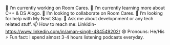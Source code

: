 🔭 I’m currently working on Room Cares.
🌱 I’m currently learning more about C++ & DS Alogo.
👯 I’m looking to collaborate on Room Cares.
🤔 I’m looking for help with My Next Stay.
💬 Ask me about developnment or any tech related stuff.
📫 How to reach me: Linkidin-https://www.linkedin.com/in/aman-singh-484549202/
😄 Pronouns: He/His
⚡ Fun fact: I spend almost 3-4 hours listening podcasts everyday.

<!---
aman9113/aman9113 is a ✨ special ✨ repository because its `README.md` (this file) appears on your GitHub profile.
You can click the Preview link to take a look at your changes.
--->
